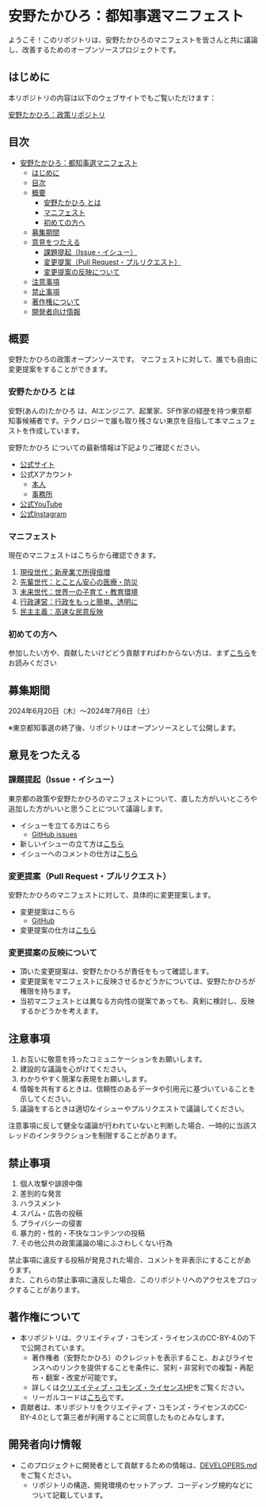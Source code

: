 # 安野たかひろ：都知事選マニフェスト

ようこそ！このリポジトリは、安野たかひろのマニフェストを皆さんと共に議論し、改善するためのオープンソースプロジェクトです。

## はじめに

本リポジトリの内容は以下のウェブサイトでもご覧いただけます：

[安野たかひろ：政策リポジトリ](https://manifest.takahiroanno.com/)

## 目次

- [安野たかひろ：都知事選マニフェスト](#安野たかひろ都知事選マニフェスト)
    - [はじめに](#はじめに)
    - [目次](#目次)
    - [概要](#概要)
        - [安野たかひろ とは](#安野たかひろ-とは)
        - [マニフェスト](#マニフェスト)
        - [初めての方へ](#初めての方へ)
    - [募集期間](#募集期間)
    - [意見をつたえる](#意見をつたえる)
        - [課題提起（Issue・イシュー）](#課題提起issueイシュー)
        - [変更提案（Pull Request・プルリクエスト）](#変更提案pull-requestプルリクエスト)
        - [変更提案の反映について](#変更提案の反映について)
    - [注意事項](#注意事項)
    - [禁止事項](#禁止事項)
    - [著作権について](#著作権について)
    - [開発者向け情報](#開発者向け情報)

## 概要

安野たかひろの政策オープンソースです。
マニフェストに対して、誰でも自由に変更提案をすることができます。

### 安野たかひろ とは

安野(あんの)たかひろ は、AIエンジニア、起業家、SF作家の経歴を持つ東京都知事候補者です。テクノロジーで誰も取り残さない東京を目指して本マニュフェストを作成しています。


安野たかひろ についての最新情報は下記よりご確認ください。

- [公式サイト](https://takahiroanno.com)
- 公式Xアカウント
    - [本人](https://x.com/takahiroanno)
    - [事務所](https://x.com/annotakahiro24)
- [公式YouTube](https://www.youtube.com/@shumicode)
- [公式Instagram](https://www.instagram.com/annotakahiro2024)

### マニフェスト

現在のマニフェストはこちらから確認できます。

1. [現役世代：新産業で所得倍増](/docs/manifest/economy.md)
2. [先輩世代：とことん安心の医療・防災](/docs/manifest/care.md)
3. [未来世代：世界一の子育て・教育環境](/docs/manifest/education.md)
4. [行政運営：行政をもっと簡単、透明に](/docs/manifest/administration.md)
5. [民主主義：高速な民意反映](/docs/manifest/democracy.md)

### 初めての方へ

参加したい方や、貢献したいけどどう貢献すればわからない方は、まず[こちら](/docs/contribution.md)をお読みください

## 募集期間

2024年6月20日（木）～2024年7月6日（土）

※東京都知事選の終了後、リポジトリはオープンソースとして公開します。

## 意見をつたえる

### 課題提起（Issue・イシュー）

東京都の政策や安野たかひろのマニフェストについて、直した方がいいところや追加した方がいいと思うことについて議論します。

- イシューを立てる方はこちら
    - [GitHub issues](https://github.com/takahiroanno/election2024/issues)
- 新しいイシューの立て方は[こちら](/docs/manual_issue.md#new_issue)
- イシューへのコメントの仕方は[こちら](/docs/manual_issue.md#comment_issue)

### 変更提案（Pull Request・プルリクエスト）

安野たかひろのマニフェストに対して、具体的に変更提案します。

- 変更提案はこちら
    - [GitHub](https://github.com/takahiroanno/election2024)
- 変更提案の仕方は[こちら](/docs/manual_pull_request.md)

### 変更提案の反映について

- 頂いた変更提案は、安野たかひろが責任をもって確認します。
- 変更提案をマニフェストに反映させるかどうかについては、安野たかひろが権限を持ちます。
- 当初マニフェストとは異なる方向性の提案であっても、真剣に検討し、反映するかどうかを考えます。

## 注意事項

1. お互いに敬意を持ったコミュニケーションをお願いします。
2. 建設的な議論を心がけてください。
3. わかりやすく簡潔な表現をお願いします。
4. 情報を共有するときは、信頼性のあるデータや引用元に基づいていることを示してください。
5. 議論をするときは適切なイシューやプルリクエストで議論してください。

注意事項に反して健全な議論が行われていないと判断した場合、一時的に当該スレッドのインタラクションを制限することがあります。

## 禁止事項

1. 個人攻撃や誹謗中傷
2. 差別的な発言
3. ハラスメント
4. スパム・広告の投稿
5. プライバシーの侵害
6. 暴力的・性的・不快なコンテンツの投稿
7. その他公共の政策議論の場にふさわしくない行為

禁止事項に違反する投稿が発見された場合、コメントを非表示にすることがあります。<br>
また、これらの禁止事項に違反した場合、このリポジトリへのアクセスをブロックすることがあります。

## 著作権について

- 本リポジトリは、クリエイティブ・コモンズ・ライセンスのCC-BY-4.0の下で公開されています。
    - 著作権者（安野たかひろ）のクレジットを表示すること、およびライセンスへのリンクを提供することを条件に、営利・非営利での複製・再配布・翻案・改変が可能です。
    - 詳しくは[クリエイティブ・コモンズ・ライセンスHP](https://creativecommons.jp/licenses/)をご覧ください。
    - リーガルコードは[こちら](/LICENSE)です。
- 貢献者は、本リポジトリをクリエイティブ・コモンズ・ライセンスのCC-BY-4.0として第三者が利用することに同意したものとみなします。

## 開発者向け情報

- このプロジェクトに開発者として貢献するための情報は、[DEVELOPERS.md](.github/DEVELOPERS.md)をご覧ください。
    - リポジトリの構造、開発環境のセットアップ、コーディング規約などについて記載しています。
